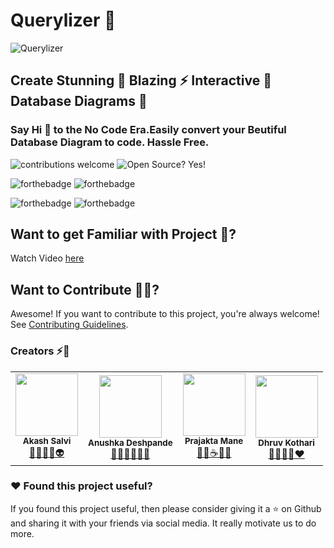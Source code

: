 

# Querylizer 📑

![Querylizer](https://github.com/kothariji/Querylizer/blob/main/Black%20Technology%20LinkedIn%20Banner.gif)

## Create Stunning 🚩 Blazing ⚡ Interactive 🧠Database Diagrams 🚀

### Say Hi 👋 to the No Code Era.Easily convert your Beutiful Database Diagram to code. Hassle Free.


![contributions welcome](https://img.shields.io/badge/contributions-welcome-brightgreen.svg?style=flat)   ![Open Source? Yes!](https://badgen.net/badge/Open%20Source%20%3F/Yes%21/blue?icon=github)


 ![forthebadge](https://forthebadge.com/images/badges/made-with-javascript.svg) ![forthebadge](https://forthebadge.com/images/badges/made-with-python.svg)
 
 
  ![forthebadge](https://forthebadge.com/images/badges/built-with-love.svg) ![forthebadge](https://forthebadge.com/images/badges/for-you.svg)

## Want to get Familiar with Project 🤗?
Watch Video [here](https://drive.google.com/file/d/1DFquCLAD2fAB_OMHIvd3_6KG9QDoJSIw/view?usp=sharing)

## Want to Contribute  🙋‍♂️?

Awesome! If you want to contribute to this project, you're always welcome! See  [Contributing Guidelines](https://github.com/kothariji/Querylizer/blob/master/CONTRIBUTING.md).

### Creators :zap::dizzy:
<table>
		<tr>
			<td align="center"><img src="https://i.imgur.com/iWdUqU7.jpg"  width=100px;"><br /><sub><b>Akash Salvi</b></sub><br/><a href="https://github.com/Akash-Salvi">🧘🔭👨‍🎓👽</a></td>
		   <td align="center"><img src="https://user-images.githubusercontent.com/60866749/118470917-c95db780-b724-11eb-8384-febbf67b9507.png"  width=100px;"><br /><sub><b>Anushka Deshpande</b></sub><br/><a href="https://github.com/anushka-deshpande">👩🏻‍💻🎯🌸✨</a></td>
			<td align="center"><img src="https://user-images.githubusercontent.com/60866749/118471115-03c75480-b725-11eb-8314-7aa4fb39ac87.png"  width=100px;"><br /><sub><b>Prajakta Mane</b></sub><br/><a href="https://github.com/maneprajakta">👩‍💻☕🎼🦄</a></td>			
		<td align="center"><img src="https://i.imgur.com/e2DMxRN.jpg"  width=100px;"><br /><sub><b>Dhruv Kothari</b></sub><br/><a href="https://github.com/kothariji">🧠👨‍💻🚀❤️</a></td>	
		</tr>
		
</table>

### ❤️ Found this project useful?
If you found this project useful, then please consider giving it a  ⭐  on Github and sharing it with your friends via social media. It really motivate us to do more.

  
  
